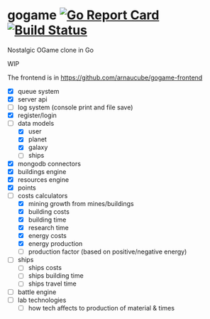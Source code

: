 # gogame [![Go Report Card](https://goreportcard.com/badge/github.com/arnaucube/gogame)](https://goreportcard.com/report/github.com/arnaucube/gogame) [![Build Status](https://travis-ci.org/arnaucube/gogame.svg?branch=master)](https://travis-ci.org/arnaucube/gogame)

Nostalgic OGame clone in Go

WIP

The frontend is in https://github.com/arnaucube/gogame-frontend



- [x] queue system
- [x] server api
- [ ] log system (console print and file save)
- [x] register/login
- [ ] data models
	- [x] user
	- [x] planet
	- [x] galaxy
	- [ ] ships
- [x] mongodb connectors
- [x] buildings engine
- [x] resources engine
- [x] points
- [ ] costs calculators
	- [x] mining growth from mines/buildings
	- [x] building costs
	- [x] building time
	- [x] research time
	- [x] energy costs
	- [x] energy production
	- [ ] production factor (based on positive/negative energy)
- [ ] ships
	- [ ] ships costs
	- [ ] ships building time
	- [ ] ships travel time
- [ ] battle engine
- [ ] lab technologies
	- [ ] how tech affects to production of material & times
